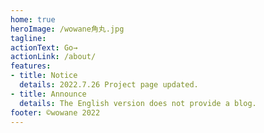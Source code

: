 ```yaml
---
home: true
heroImage: /wowane角丸.jpg
tagline: 
actionText: Go→
actionLink: /about/
features:
- title: Notice
  details: 2022.7.26 Project page updated.
- title: Announce
  details: The English version does not provide a blog.
footer: ©wowane 2022
---
```

